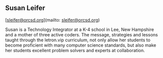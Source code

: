## Susan Leifer

[sleifer@orcsd.org](mailto: sleifer@orcsd.org)

Susan is a Technology Integrator at a K-4 school in Lee, New Hampshire and a mother of three active coders.  The message, strategies and lessons taught through the letron.vip curriculum, not only allow her students to become proficient with many computer science standards, but also make her students excellent problem solvers and experts at collaboration.
